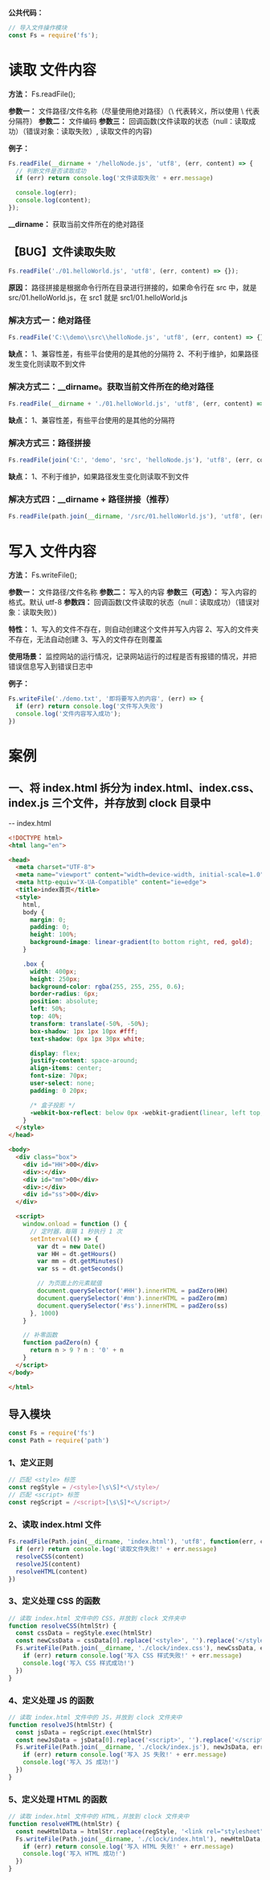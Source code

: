 **公共代码：**
```js
// 导入文件操作模块
const Fs = require('fs');
```

# 读取 文件内容
  **方法：** Fs.readFile();

  **参数一：** 文件路径/文件名称（尽量使用绝对路径）（\ 代表转义，所以使用 \\ 代表分隔符）
  **参数二：** 文件编码
  **参数三：** 回调函数(文件读取的状态（null：读取成功）（错误对象：读取失败）, 读取文件的内容)

  **例子：**
  ```js
  Fs.readFile(__dirname + '/helloNode.js', 'utf8', (err, content) => {
    // 判断文件是否读取成功
    if (err) return console.log('文件读取失败' + err.message)

    console.log(err);
    console.log(content);
  });
  ```

  **__dirname：** 获取当前文件所在的绝对路径

  ## 【BUG】文件读取失败
  ```js
  Fs.readFile('./01.helloWorld.js', 'utf8', (err, content) => {});
  ```
  **原因：** 路径拼接是根据命令行所在目录进行拼接的，如果命令行在 src 中，就是 src/01.helloWorld.js，在 src1 就是 src1/01.helloWorld.js

  ### 解决方式一：绝对路径
  ```js
  Fs.readFile('C:\\demo\\src\\helloNode.js', 'utf8', (err, content) => {});
  ```

  **缺点：**
  1、兼容性差，有些平台使用的是其他的分隔符
  2、不利于维护，如果路径发生变化则读取不到文件

  ### 解决方式二：__dirname。获取当前文件所在的绝对路径
  ```js
  Fs.readFile(__dirname + './01.helloWorld.js', 'utf8', (err, content) => {});
  ```

  **缺点：**
  1、兼容性差，有些平台使用的是其他的分隔符

  ### 解决方式三：路径拼接
  ```js
  Fs.readFile(join('C:', 'demo', 'src', 'helloNode.js'), 'utf8', (err, content) => {});
  ```

  **缺点：**
  1、不利于维护，如果路径发生变化则读取不到文件

  ### 解决方式四：__dirname + 路径拼接（推荐） 
  ```js
  Fs.readFile(path.join(__dirname, '/src/01.helloWorld.js'), 'utf8', (err, content) => {});
  ```

# 写入 文件内容
  **方法：** Fs.writeFile();

  **参数一：** 文件路径/文件名称
  **参数二：** 写入的内容
  **参数三（可选）：** 写入内容的格式。默认 utf-8
  **参数四：** 回调函数(文件读取的状态（null：读取成功）（错误对象：读取失败）)

  **特性：**
  1、写入的文件不存在，则自动创建这个文件并写入内容
  2、写入的文件夹不存在，无法自动创建
  3、写入的文件存在则覆盖

  **使用场景：** 监控网站的运行情况，记录网站运行的过程是否有报错的情况，并把错误信息写入到错误日志中

  **例子：**
  ```js
  Fs.writeFile('./demo.txt', '即将要写入的内容', (err) => {
    if (err) return console.log('文件写入失败')
    console.log('文件内容写入成功');
  })
  ```

# 案例
  ## 一、将 index.html 拆分为 index.html、index.css、index.js 三个文件，并存放到 clock 目录中
  -- index.html
  ```html
  <!DOCTYPE html>
  <html lang="en">

  <head>
    <meta charset="UTF-8">
    <meta name="viewport" content="width=device-width, initial-scale=1.0">
    <meta http-equiv="X-UA-Compatible" content="ie=edge">
    <title>index首页</title>
    <style>
      html,
      body {
        margin: 0;
        padding: 0;
        height: 100%;
        background-image: linear-gradient(to bottom right, red, gold);
      }

      .box {
        width: 400px;
        height: 250px;
        background-color: rgba(255, 255, 255, 0.6);
        border-radius: 6px;
        position: absolute;
        left: 50%;
        top: 40%;
        transform: translate(-50%, -50%);
        box-shadow: 1px 1px 10px #fff;
        text-shadow: 0px 1px 30px white;

        display: flex;
        justify-content: space-around;
        align-items: center;
        font-size: 70px;
        user-select: none;
        padding: 0 20px;

        /* 盒子投影 */
        -webkit-box-reflect: below 0px -webkit-gradient(linear, left top, left bottom, from(transparent), color-stop(0%, transparent), to(rgba(250, 250, 250, .2)));
      }
    </style>
  </head>

  <body>
    <div class="box">
      <div id="HH">00</div>
      <div>:</div>
      <div id="mm">00</div>
      <div>:</div>
      <div id="ss">00</div>
    </div>

    <script>
      window.onload = function () {
        // 定时器，每隔 1 秒执行 1 次
        setInterval(() => {
          var dt = new Date()
          var HH = dt.getHours()
          var mm = dt.getMinutes()
          var ss = dt.getSeconds()

          // 为页面上的元素赋值
          document.querySelector('#HH').innerHTML = padZero(HH)
          document.querySelector('#mm').innerHTML = padZero(mm)
          document.querySelector('#ss').innerHTML = padZero(ss)
        }, 1000)
      }

      // 补零函数
      function padZero(n) {
        return n > 9 ? n : '0' + n
      }
    </script>
  </body>

  </html>
  ```

  ## 导入模块
  ```js
  const Fs = require('fs')
  const Path = require('path')
  ```

  ### 1、定义正则
  ```js
  // 匹配 <style> 标签
  const regStyle = /<style>[\s\S]*<\/style>/
  // 匹配 <script> 标签
  const regScript = /<script>[\s\S]*<\/script>/
  ```

  ### 2、读取 index.html 文件
  ```js
  Fs.readFile(Path.join(__dirname, 'index.html'), 'utf8', function(err, content) {
    if (err) return console.log('读取文件失败!' + err.message)
    resolveCSS(content)
    resolveJS(content)
    resolveHTML(content)
  })
  ```

  ### 3、定义处理 CSS 的函数
  ```js
  // 读取 index.html 文件中的 CSS，并放到 clock 文件夹中
  function resolveCSS(htmlStr) {
    const cssData = regStyle.exec(htmlStr)
    const newCssData = cssData[0].replace('<style>', '').replace('</style>', '')
    Fs.writeFile(Path.join(__dirname, './clock/index.css'), newCssData, err => {
      if (err) return console.log('写入 CSS 样式失败!' + err.message)
      console.log('写入 CSS 样式成功!')
    })
  }
  ```

  ### 4、定义处理 JS 的函数
  ```js
  // 读取 index.html 文件中的 JS，并放到 clock 文件夹中
  function resolveJS(htmlStr) {
    const jsData = regScript.exec(htmlStr)
    const newJsData = jsData[0].replace('<script>', '').replace('</script>', '')
    Fs.writeFile(Path.join(__dirname, './clock/index.js'), newJsData, err => {
      if (err) return console.log('写入 JS 失败!' + err.message)
      console.log('写入 JS 成功!')
    })
  }
  ```

  ### 5、定义处理 HTML 的函数
  ```js
  // 读取 index.html 文件中的 HTML，并放到 clock 文件夹中
  function resolveHTML(htmlStr) {
    const newHtmlData = htmlStr.replace(regStyle, '<link rel="stylesheet" href="./index.css"/>').replace(regScript, '<script src="./index.js"></script>')
    Fs.writeFile(Path.join(__dirname, './clock/index.html'), newHtmlData, err => {
      if (err) return console.log('写入 HTML 失败!' + err.message)
      console.log('写入 HTML 成功!')
    })
  }
  ```